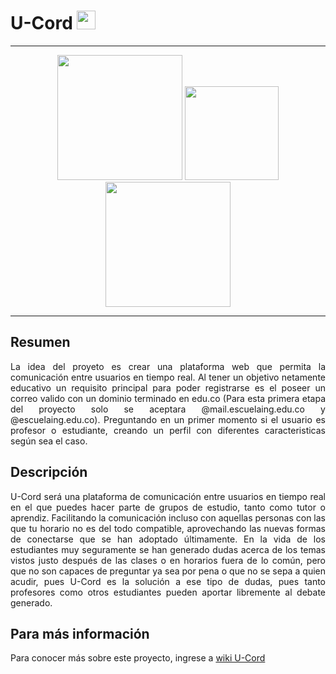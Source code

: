 <h1>U-Cord <img width="30" height="30" src="https://image.flaticon.com/icons/png/512/2232/2232688.png"></h1>

***
<div align="center">
   <img width="200" height="200" src="https://image.flaticon.com/icons/png/512/2620/2620993.png">
   <img width="150" height="150" src="https://image.flaticon.com/icons/png/512/892/892662.png">
   <img width="200" height="200" src="https://image.flaticon.com/icons/png/512/1043/1043701.png">
</div>

***
<div>
   <h2> Resumen</h2>
<p align="justify"> La idea del proyeto es crear una plataforma web que permita la comunicación entre usuarios en tiempo real.
Al tener un objetivo netamente educativo un requisito principal para poder registrarse es el poseer un correo valido con un dominio terminado en edu.co (Para esta primera etapa del proyecto solo se aceptara @mail.escuelaing.edu.co y @escuelaing.edu.co).
Preguntando en un primer momento si el usuario es profesor o estudiante, creando un perfil con diferentes caracteristicas según sea el caso.
</p>

   <h2>Descripción</h2>
<p align="justify"> U-Cord será una plataforma de comunicación entre usuarios en tiempo real en el que puedes hacer parte de grupos de estudio, tanto como tutor o aprendiz.
Facilitando la comunicación incluso con aquellas personas con las que tu horario no es del todo compatible, aprovechando las nuevas formas de conectarse que se han adoptado últimamente.
En la vida de los estudiantes muy seguramente se han generado dudas acerca de los temas vistos justo después de las clases o en horarios fuera de lo común, pero que no son capaces de preguntar ya sea por pena o que no se sepa a quien acudir, pues U-Cord es la solución a ese tipo de dudas, pues tanto profesores como otros estudiantes pueden aportar libremente al debate generado.
</p>

  <h2> Para más información</h2>

Para conocer más sobre este proyecto, ingrese a [wiki U-Cord](https://github.com/LaEsquinaDeLaMesaRedonda/U-Cord/wiki)

